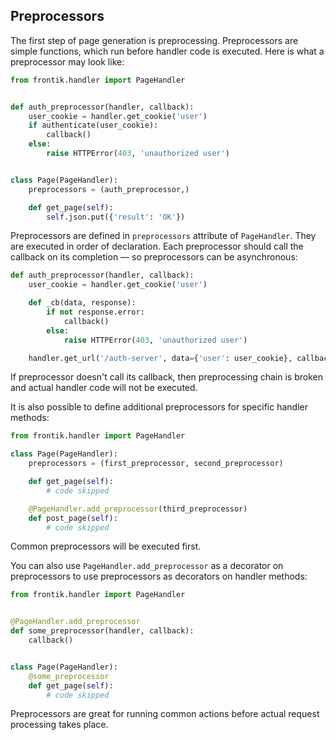 ## Preprocessors

The first step of page generation is preprocessing. Preprocessors are simple functions, which run before
handler code is executed. Here is what a preprocessor may look like:

```python
from frontik.handler import PageHandler


def auth_preprocessor(handler, callback):
    user_cookie = handler.get_cookie('user')
    if authenticate(user_cookie):
        callback()
    else:
        raise HTTPError(403, 'unauthorized user')


class Page(PageHandler):
    preprocessors = (auth_preprocessor,)

    def get_page(self):
        self.json.put({'result': 'OK'})
```

Preprocessors are defined in `preprocessors` attribute of `PageHandler`. They are executed
in order of declaration. Each preprocessor should call the callback on its completion —
so preprocessors can be asynchronous:

```python
def auth_preprocessor(handler, callback):
    user_cookie = handler.get_cookie('user')

    def _cb(data, response):
        if not response.error:
            callback()
        else:
            raise HTTPError(403, 'unauthorized user')

    handler.get_url('/auth-server', data={'user': user_cookie}, callback=_cb)
```

If preprocessor doesn't call its callback, then preprocessing chain is broken and actual
handler code will not be executed.

It is also possible to define additional preprocessors for specific handler methods:

```python
from frontik.handler import PageHandler

class Page(PageHandler):
    preprocessors = (first_preprocessor, second_preprocessor)

    def get_page(self):
        # code skipped

    @PageHandler.add_preprocessor(third_preprocessor)
    def post_page(self):
        # code skipped
```

Common preprocessors will be executed first.

You can also use `PageHandler.add_preprocessor` as a decorator on preprocessors
to use preprocessors as decorators on handler methods:

```python
from frontik.handler import PageHandler


@PageHandler.add_preprocessor
def some_preprocessor(handler, callback):
    callback()


class Page(PageHandler):
    @some_preprocessor
    def get_page(self):
        # code skipped
```

Preprocessors are great for running common actions before actual request processing
takes place.
